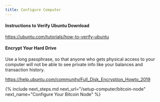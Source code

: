 ```yaml
---
title: Configure Computer
---
```


#### Instructions to Verify Ubuntu Download
<https://ubuntu.com/tutorials/how-to-verify-ubuntu>

#### Encrypt Your Hard Drive
Use a long passphrase, so that anyone who gets physical access to your computer will not be able to see private info like your balances and transaction history.

<https://help.ubuntu.com/community/Full_Disk_Encryption_Howto_2019>


{% include next_steps.md next_url="/setup-computer/bitcoin-node" next_name="Configure Your Bitcoin Node" %}
